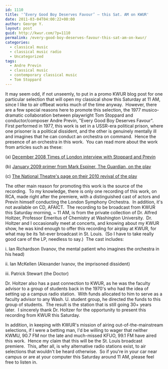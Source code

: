 ```yaml
---
id: 1110
title: '‘Every Good Boy Deserves Favour’ – this Sat. AM on KWUR'
date: 2011-03-04T04:00:22+00:00
author: George Y.
layout: post
guid: http://kwur.com/?p=1110
permalink: /every-good-boy-deserves-favour-this-sat-am-on-kwur/
categories:
  - classical music
  - classical music radio
  - Uncategorized
tags:
  - Andre Previn
  - classical music
  - contemporary classical music
  - Tom Stoppard
---
```

<div class="pf-content">
  <p>
    It may seem odd, if not unseemly, to put in a promo KWUR blog post for one particular selection that will open my classical show this Saturday at 11 AM, since I like to air offbeat works much of the time anyway.  However, there are a few special reasons here to promote this selection, the 1977 musico-dramatic collaboration between playwright Tom Stoppard and conductor/composer Andre Previn, "Every Good Boy Deserves Favour".  First performed in 1977, this work is set in a USSR-era political prison, where one prisoner is a political dissident, and the other is genuinely mentally ill and imagines that he can conduct an orchestra on command.  Hence the presence of an orchestra in this work.  You can read more about the work from articles such as these:
  </p>
  
  <p>
    (a) <a href="http://entertainment.timesonline.co.uk/tol/arts_and_entertainment/stage/theatre/article5371177.ece">December 2008 Times of London interview with Stoppard and Previn</a>
  </p>
  
  <p>
    (b) <a href="http://www.guardian.co.uk/stage/2009/jan/20/every-good-boy-deserves-favour">January 2009 primer from Mark Espiner, The Guardian, on the play</a>
  </p>
  
  <p>
    (c) <a href="http://www.nationaltheatre.org.uk/47002/productions/every-good-boy-deserves-favour.html">The National Theatre's page on their 2010 revival of the play</a>
  </p>
  
  <p>
    The other main reason for promoting this work is the source of the recording.  To my knowledge, there is only one recording of this work, on RCA, made right after the premiere, with a distinguished cast of actors and Previn himself conducting the London Symphony Orchestra.  In addition, it's not available on CD, AFAICT.  The recording to be broadcast from KWUR this Saturday morning, ~ 11 AM, is from the private collection of Dr. Alfred Holtzer, Professor Emeritus of Chemistry at Washington University.  Dr. Holtzer and I occasionally meet at concerts, and knowing about my KWUR show, he was kind enough to offer this recording for airplay at KWUR, for what may be its 1st-ever broadcast in St. Louis.  (So I have to take really good care of the LP, needless to say.)  The cast includes:
  </p>
  
  <p>
    i. Ian Richardson (Ivanov, the mental patient who imagines the orchestra in his head)
  </p>
  
  <p>
    ii. Ian McKellen (Alexander Ivanov, the imprisoned dissident)
  </p>
  
  <p>
    iii. Patrick Stewart (the Doctor)
  </p>
  
  <p>
    Dr. Holtzer also has a past connection to KWUR, as he was the faculty advisor to a group of students back in the 1970's who had the idea of setting up a campus radio station.  With funds allocated to him to serve as a faculty advisor to any Wash. U. student group, he directed the funds to this group of students.  The result is the station that is still going 30+ years later.  I sincerely thank Dr. Holtzer for the opportunity to present this recording from KWUR this Saturday.
  </p>
  
  <p>
    In addition, in keeping with KWUR's mission of airing out-of-the-mainstream selections, if I were a betting man, I'd be willing to wager that neither KWMU, 90.7 FM nor the late and much-missed KFUO, 99.1 FM have aired this work.  Hence my claim that this will be the St. Louis broadcast premiere.  This, after all, is why alternative radio stations exist, to air selections that wouldn't be heard otherwise.  So if you're in your car near campus or are at your computer this Saturday around 11 AM, please feel free to listen in.
  </p>
</div>